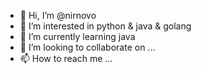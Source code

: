 - 👋 Hi, I’m @nirnovo
- 👀 I’m interested in python & java & golang
- 🌱 I’m currently learning java
- 💞️ I’m looking to collaborate on ...
- 📫 How to reach me ...

<!---
nirnovo/nirnovo is a ✨ special ✨ repository because its `README.md` (this file) appears on your GitHub profile.
You can click the Preview link to take a look at your changes.
--->
